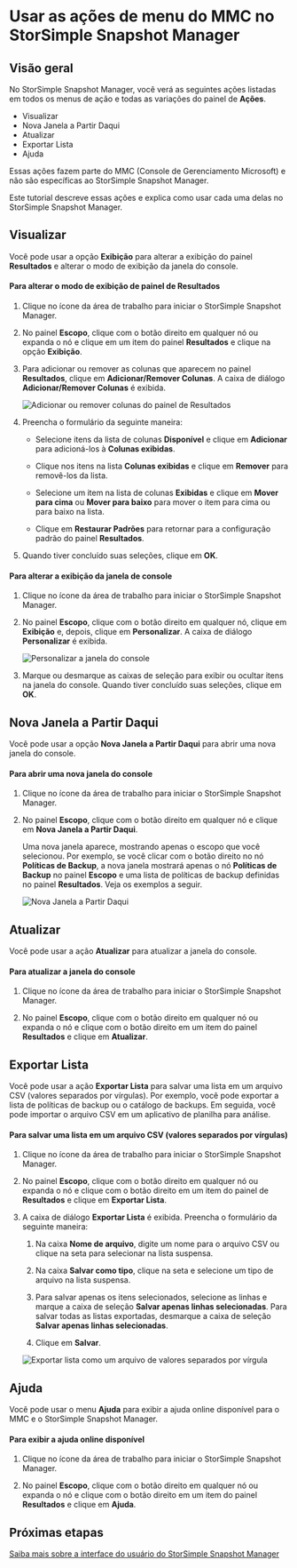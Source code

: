 <properties 
   pageTitle="Usar as ações do menu do MMC no StorSimple Snapshot Manager | Microsoft Azure"
   description="Descreve como usar as ações do menu do MMC (Console de Gerenciamento Microsoft) no StorSimple Snapshot Manager."
   services="storsimple"
   documentationCenter="NA"
   authors="SharS"
   manager="carolz"
   editor="" />
<tags 
   ms.service="storsimple"
   ms.devlang="NA"
   ms.topic="article"
   ms.tgt_pltfrm="NA"
   ms.workload="TBD"
   ms.date="07/09/2015"
   ms.author="v-sharos" />

# Usar as ações de menu do MMC no StorSimple Snapshot Manager

## Visão geral

No StorSimple Snapshot Manager, você verá as seguintes ações listadas em todos os menus de ação e todas as variações do painel de **Ações**.

- Visualizar
- Nova Janela a Partir Daqui 
- Atualizar 
- Exportar Lista 
- Ajuda 

Essas ações fazem parte do MMC (Console de Gerenciamento Microsoft) e não são específicas ao StorSimple Snapshot Manager.

Este tutorial descreve essas ações e explica como usar cada uma delas no StorSimple Snapshot Manager.

## Visualizar

Você pode usar a opção **Exibição** para alterar a exibição do painel **Resultados** e alterar o modo de exibição da janela do console.

#### Para alterar o modo de exibição de painel de Resultados

1. Clique no ícone da área de trabalho para iniciar o StorSimple Snapshot Manager.

2. No painel **Escopo**, clique com o botão direito em qualquer nó ou expanda o nó e clique em um item do painel **Resultados** e clique na opção **Exibição**.

3. Para adicionar ou remover as colunas que aparecem no painel **Resultados**, clique em **Adicionar/Remover Colunas**. A caixa de diálogo **Adicionar/Remover Colunas** é exibida.

    ![Adicionar ou remover colunas do painel de Resultados](./media/storsimple-snapshot-manager-mmc-menu/HCS_SSM_Add_remove_columns.png)

4. Preencha o formulário da seguinte maneira:

    - Selecione itens da lista de colunas **Disponível** e clique em **Adicionar** para adicioná-los à **Colunas exibidas**. 

    - Clique nos itens na lista **Colunas exibidas** e clique em **Remover** para removê-los da lista.

    - Selecione um item na lista de colunas **Exibidas** e clique em **Mover para cima** ou **Mover para baixo** para mover o item para cima ou para baixo na lista.

    - Clique em **Restaurar Padrões** para retornar para a configuração padrão do painel **Resultados**.

5. Quando tiver concluído suas seleções, clique em **OK**.

#### Para alterar a exibição da janela de console

1. Clique no ícone da área de trabalho para iniciar o StorSimple Snapshot Manager.

2. No painel **Escopo**, clique com o botão direito em qualquer nó, clique em **Exibição** e, depois, clique em **Personalizar**. A caixa de diálogo **Personalizar** é exibida.

    ![Personalizar a janela do console](./media/storsimple-snapshot-manager-mmc-menu/HCS_SSM_Customize.png)

3. Marque ou desmarque as caixas de seleção para exibir ou ocultar itens na janela do console. Quando tiver concluído suas seleções, clique em **OK**.

## Nova Janela a Partir Daqui

Você pode usar a opção **Nova Janela a Partir Daqui** para abrir uma nova janela do console.

#### Para abrir uma nova janela do console

1. Clique no ícone da área de trabalho para iniciar o StorSimple Snapshot Manager.

2. No painel **Escopo**, clique com o botão direito em qualquer nó e clique em **Nova Janela a Partir Daqui**.

    Uma nova janela aparece, mostrando apenas o escopo que você selecionou. Por exemplo, se você clicar com o botão direito no nó **Políticas de Backup**, a nova janela mostrará apenas o nó **Políticas de Backup** no painel **Escopo** e uma lista de políticas de backup definidas no painel **Resultados**. Veja os exemplos a seguir.

    ![Nova Janela a Partir Daqui](./media/storsimple-snapshot-manager-mmc-menu/HCS_SSM_NewWindow.png)
 
## Atualizar

Você pode usar a ação **Atualizar** para atualizar a janela do console.

#### Para atualizar a janela do console

1. Clique no ícone da área de trabalho para iniciar o StorSimple Snapshot Manager.

2. No painel **Escopo**, clique com o botão direito em qualquer nó ou expanda o nó e clique com o botão direito em um item do painel **Resultados** e clique em **Atualizar**.

## Exportar Lista

Você pode usar a ação **Exportar Lista** para salvar uma lista em um arquivo CSV (valores separados por vírgulas). Por exemplo, você pode exportar a lista de políticas de backup ou o catálogo de backups. Em seguida, você pode importar o arquivo CSV em um aplicativo de planilha para análise.

#### Para salvar uma lista em um arquivo CSV (valores separados por vírgulas)

1. Clique no ícone da área de trabalho para iniciar o StorSimple Snapshot Manager. 

2. No painel **Escopo**, clique com o botão direito em qualquer nó ou expanda o nó e clique com o botão direito em um item do painel de **Resultados** e clique em **Exportar Lista**.

3. A caixa de diálogo **Exportar Lista** é exibida. Preencha o formulário da seguinte maneira:

    1. Na caixa **Nome de arquivo**, digite um nome para o arquivo CSV ou clique na seta para selecionar na lista suspensa.

    2. Na caixa **Salvar como tipo**, clique na seta e selecione um tipo de arquivo na lista suspensa.

    3. Para salvar apenas os itens selecionados, selecione as linhas e marque a caixa de seleção **Salvar apenas linhas selecionadas**. Para salvar todas as listas exportadas, desmarque a caixa de seleção **Salvar apenas linhas selecionadas**.

    4. Clique em **Salvar**.

    ![Exportar lista como um arquivo de valores separados por vírgula](./media/storsimple-snapshot-manager-mmc-menu/HCS_SSM_Export_List.png)
 
## Ajuda

Você pode usar o menu **Ajuda** para exibir a ajuda online disponível para o MMC e o StorSimple Snapshot Manager.

#### Para exibir a ajuda online disponível

1. Clique no ícone da área de trabalho para iniciar o StorSimple Snapshot Manager.

2. No painel **Escopo**, clique com o botão direito em qualquer nó ou expanda o nó e clique com o botão direito em um item do painel **Resultados** e clique em **Ajuda**.

## Próximas etapas

[Saiba mais sobre a interface do usuário do StorSimple Snapshot Manager](storsimple-use-snapshot-manager.md)

<!---HONumber=July15_HO5-->